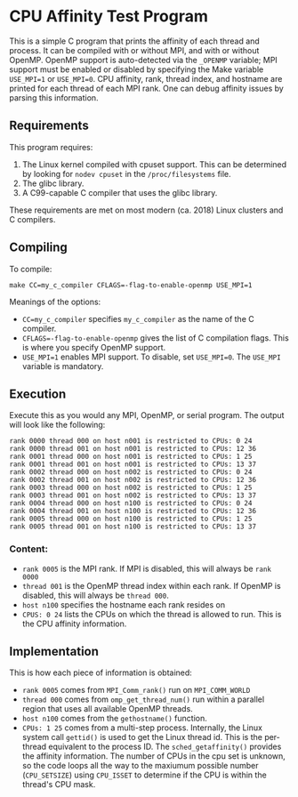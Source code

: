 CPU Affinity Test Program
=========================

This is a simple C program that prints the affinity of each thread and
process.  It can be compiled with or without MPI, and with or without
OpenMP.  OpenMP support is auto-detected via the `_OPENMP` variable;
MPI support must be enabled or disabled by specifying the Make
variable `USE_MPI=1` or `USE_MPI=0`.  CPU affinity, rank, thread
index, and hostname are printed for each thread of each MPI rank.  One
can debug affinity issues by parsing this information.

Requirements
------------

This program requires:

1. The Linux kernel compiled with cpuset support.  This can be
   determined by looking for `nodev cpuset` in the `/proc/filesystems`
   file.
2. The glibc library.
3. A C99-capable C compiler that uses the glibc library.

These requirements are met on most modern (ca. 2018) Linux clusters
and C compilers.

Compiling
---------

To compile:

    make CC=my_c_compiler CFLAGS=-flag-to-enable-openmp USE_MPI=1

Meanings of the options:

* `CC=my_c_compiler` specifies `my_c_compiler` as the name of the C compiler.
* `CFLAGS=-flag-to-enable-openmp` gives the list of C compilation
  flags.  This is where you specify OpenMP support.
* `USE_MPI=1` enables MPI support.  To disable, set `USE_MPI=0`.  The
  `USE_MPI` variable is mandatory.

Execution
---------

Execute this as you would any MPI, OpenMP, or serial program.  The
output will look like the following:

    rank 0000 thread 000 on host n001 is restricted to CPUs: 0 24
    rank 0000 thread 001 on host n001 is restricted to CPUs: 12 36
    rank 0001 thread 000 on host n001 is restricted to CPUs: 1 25
    rank 0001 thread 001 on host n001 is restricted to CPUs: 13 37
    rank 0002 thread 000 on host n002 is restricted to CPUs: 0 24
    rank 0002 thread 001 on host n002 is restricted to CPUs: 12 36
    rank 0003 thread 000 on host n002 is restricted to CPUs: 1 25
    rank 0003 thread 001 on host n002 is restricted to CPUs: 13 37
    rank 0004 thread 000 on host n100 is restricted to CPUs: 0 24
    rank 0004 thread 001 on host n100 is restricted to CPUs: 12 36
    rank 0005 thread 000 on host n100 is restricted to CPUs: 1 25
    rank 0005 thread 001 on host n100 is restricted to CPUs: 13 37

### Content:

* `rank 0005` is the MPI rank.  If MPI is disabled, this will always
  be `rank 0000`
* `thread 001` is the OpenMP thread index within each rank.  If OpenMP
  is disabled, this will always be `thread 000`.
* `host n100` specifies the hostname each rank resides on
* `CPUS: 0 24` lists the CPUs on which the thread is allowed to run.
  This is the CPU affinity information.

Implementation
--------------

This is how each piece of information is obtained:

* `rank 0005` comes from `MPI_Comm_rank()` run on `MPI_COMM_WORLD`
* `thread 000` comes from `omp_get_thread_num()` run within a parallel
  region that uses all available OpenMP threads.
* `host n100` comes from the `gethostname()` function.
* `CPUs: 1 25` comes from a multi-step process.  Internally, the Linux
  system call `gettid()` is used to get the Linux thread id.  This is
  the per-thread equivalent to the process ID.  The
  `sched_getaffinity()` provides the affinity information.  The number
  of CPUs in the cpu set is unknown, so the code loops all the way to
  the maxiumum possible number (`CPU_SETSIZE`) using `CPU_ISSET` to
  determine if the CPU is within the thread's CPU mask.